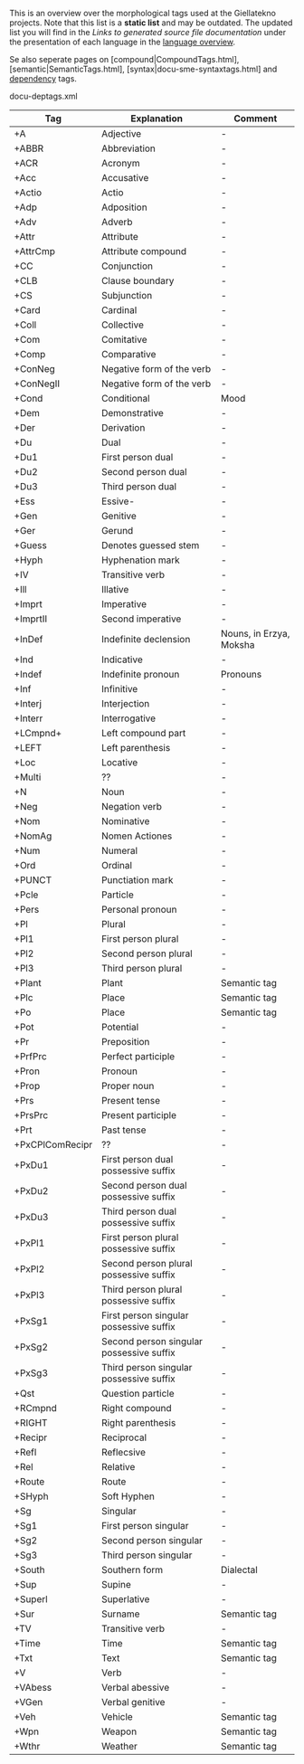 This is an overview over the morphological tags used at the Giellatekno projects. Note that this list is a **static list** and may be outdated. The updated list you will find in the *Links to generated source file documentation* under the presentation of each language in the [language overview](/lang//lang.eng.html).

Se also seperate pages on [compound|CompoundTags.html], [semantic|SemanticTags.html], [syntax|docu-sme-syntaxtags.html] and [dependency](docu-deptags.html) tags.

docu-deptags.xml

|   Tag | Explanation | Comment
| --- | --- | ---
|  +A			  | Adjective |  -
|  +ABBR			  | Abbreviation | -
|  +ACR			  | Acronym |  -
|  +Acc			  | Accusative | -
|  +Actio		  | Actio |  -
|  +Adp			  | Adposition | -
|  +Adv			  | Adverb | -
|  +Attr			  | Attribute | -
|  +AttrCmp		  | Attribute compound | -
|  +CC			  | Conjunction | -
|  +CLB			  | Clause boundary | -
|  +CS			  | Subjunction | -
|  +Card			  | Cardinal | -
|  +Coll			  | Collective | -
|  +Com			  | Comitative | -
|  +Comp			  | Comparative | -
|  +ConNeg		  | Negative form of the verb | -
|  +ConNegII		  | Negative form of the verb | -
|  +Cond			  | Conditional | Mood
|  +Dem			  | Demonstrative | -
|  +Der			  | Derivation | -
|  +Du			  | Dual | -
|  +Du1			  | First person dual | -
|  +Du2			  | Second person dual | -
|  +Du3			  | Third person dual | -
|  +Ess			  | Essive- | -
|  +Gen			  | Genitive | -
|  +Ger			  | Gerund | -
|  +Guess		  | Denotes guessed stem | -
|  +Hyph			  | Hyphenation mark | -
|  +IV			  | Transitive verb | -
|  +Ill			  | Illative | -
|  +Imprt		  | Imperative | -
|  +ImprtII		  | Second imperative | -
|  +InDef		  | Indefinite declension | Nouns, in Erzya, Moksha
|  +Ind			  | Indicative | -
|  +Indef		  | Indefinite pronoun | Pronouns
|  +Inf			  | Infinitive | -
|  +Interj		  | Interjection | -
|  +Interr		  | Interrogative | -
|  +LCmpnd+		  | Left compound part | -
|  +LEFT			  | Left parenthesis | -
|  +Loc			  | Locative | -
|  +Multi		  | ?? | -
|  +N			  | Noun | -
|  +Neg			  | Negation verb | -
|  +Nom			  | Nominative | -
|  +NomAg		  | Nomen Actiones | -
|  +Num			  | Numeral | -
|  +Ord			  | Ordinal | -
|  +PUNCT		  | Punctiation mark | -
|  +Pcle			  | Particle | -
|  +Pers			  | Personal pronoun | -
|  +Pl			  | Plural | -
|  +Pl1			  | First person plural | -
|  +Pl2			  | Second person plural | -
|  +Pl3			  | Third person plural | -
|  +Plant		  | Plant | Semantic tag
|  +Plc			  | Place | Semantic tag
|  +Po			  | Place | Semantic tag
|  +Pot			  | Potential | -
|  +Pr			  | Preposition | -
|  +PrfPrc		  | Perfect participle | -
|  +Pron			  | Pronoun | -
|  +Prop			  | Proper noun | -
|  +Prs			  | Present tense | -
|  +PrsPrc		  | Present participle | -
|  +Prt			  | Past tense | -
|  +PxCPlComRecipr | ?? | -
|  +PxDu1		  | First person dual possessive suffix | -
|  +PxDu2		  | Second person dual possessive suffix | -
|  +PxDu3		  | Third person dual possessive suffix | -
|  +PxPl1		  | First person plural possessive suffix | -
|  +PxPl2		  | Second person plural possessive suffix | -
|  +PxPl3		  | Third person plural possessive suffix | -
|  +PxSg1		  | First person singular possessive suffix | -
|  +PxSg2		  | Second person singular possessive suffix | -
|  +PxSg3		  | Third person singular possessive suffix | -
|  +Qst			  | Question particle | -
|  +RCmpnd		  | Right compound | -
|  +RIGHT		  | Right parenthesis | -
|  +Recipr		  | Reciprocal | -
|  +Refl			  | Reflecsive | -
|  +Rel			  | Relative | -
|  +Route		  | Route | -
|  +SHyph		  | Soft Hyphen | -
|  +Sg			  | Singular | -
|  +Sg1			  | First person singular | -
|  +Sg2			  | Second person singular | -
|  +Sg3			  | Third person singular | -
|  +South		  | Southern form | Dialectal
|  +Sup			  | Supine | -
|  +Superl		  | Superlative | -
|  +Sur			  | Surname | Semantic tag
|  +TV			  | Transitive verb | -
|  +Time			  | Time | Semantic tag
|  +Txt			  | Text | Semantic tag
|  +V			  | Verb | -
|  +VAbess		  | Verbal abessive | -
|  +VGen			  | Verbal genitive | -
|  +Veh			  | Vehicle | Semantic tag
|  +Wpn			  | Weapon | Semantic tag
|  +Wthr			  | Weather | Semantic tag
